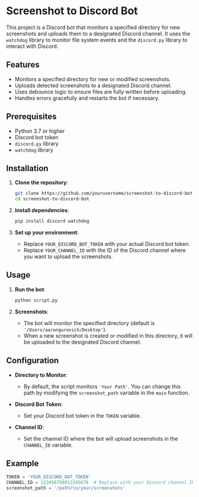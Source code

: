 # Screenshot to Discord Bot

This project is a Discord bot that monitors a specified directory for new screenshots and uploads them to a designated Discord channel. It uses the `watchdog` library to monitor file system events and the `discord.py` library to interact with Discord.

## Features

- Monitors a specified directory for new or modified screenshots.
- Uploads detected screenshots to a designated Discord channel.
- Uses debounce logic to ensure files are fully written before uploading.
- Handles errors gracefully and restarts the bot if necessary.

## Prerequisites

- Python 3.7 or higher
- Discord bot token
- `discord.py` library
- `watchdog` library

## Installation

1. **Clone the repository**:
    ```sh
    git clone https://github.com/yourusername/screenshot-to-discord-bot.git
    cd screenshot-to-discord-bot
    ```

2. **Install dependencies**:
    ```sh
    pip install discord watchdog
    ```

3. **Set up your environment**:
    - Replace `YOUR_DISCORD_BOT_TOKEN` with your actual Discord bot token.
    - Replace `YOUR_CHANNEL_ID` with the ID of the Discord channel where you want to upload the screenshots.

## Usage

1. **Run the bot**:
    ```sh
    python script.py
    ```

2. **Screenshots**:
    - The bot will monitor the specified directory (default is `'/Users/aarongurovich/Desktop'`).
    - When a new screenshot is created or modified in this directory, it will be uploaded to the designated Discord channel.

## Configuration

- **Directory to Monitor**:
  - By default, the script monitors `'Your Path'`. You can change this path by modifying the `screenshot_path` variable in the `main` function.
  
- **Discord Bot Token**:
  - Set your Discord bot token in the `TOKEN` variable.
  
- **Channel ID**:
  - Set the channel ID where the bot will upload screenshots in the `CHANNEL_ID` variable.

## Example

```python
TOKEN = 'YOUR_DISCORD_BOT_TOKEN'
CHANNEL_ID = 123456789012345678  # Replace with your Discord channel ID
screenshot_path = '/path/to/your/screenshots'
